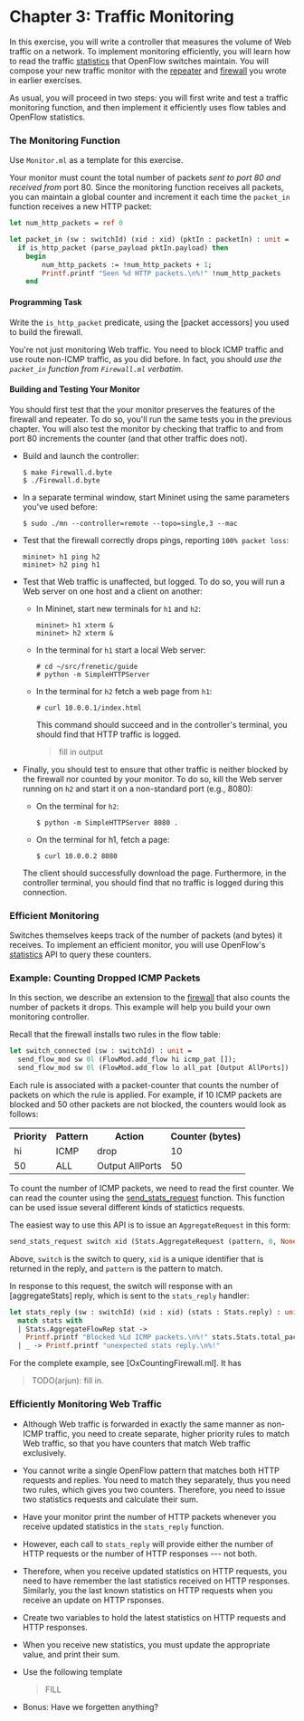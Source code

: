 Chapter 3: Traffic Monitoring
=============================

In this exercise, you will write a controller that measures the volume
of Web traffic on a network. To implement monitoring efficiently, you
will learn how to read the traffic [statistics] that OpenFlow switches
maintain. You will compose your new traffic monitor with the
[repeater] and [firewall] you wrote in earlier exercises.

As usual, you will proceed in two steps: you will first write and test
a traffic monitoring function, and then implement it efficiently uses
flow tables and OpenFlow statistics.

### The Monitoring Function

Use `Monitor.ml` as a template for this exercise.

Your monitor must count the total number of packets _sent to port 80 and
received from_ port 80. Since the monitoring function receives all
packets, you can maintain a global counter and increment it each time
the `packet_in` function receives a new HTTP packet:

```ocaml
let num_http_packets = ref 0

let packet_in (sw : switchId) (xid : xid) (pktIn : packetIn) : unit =
  if is_http_packet (parse_payload pktIn.payload) then
    begin
        num_http_packets := !num_http_packets + 1;
        Printf.printf "Seen %d HTTP packets.\n%!" !num_http_packets
    end
```

#### Programming Task

Write the `is_http_packet` predicate, using the [packet accessors] you used
to build the firewall.

You're not just monitoring Web traffic. You need to block ICMP traffic
and use route non-ICMP traffic, as you did before. In fact, you should
_use the `packet_in` function from `Firewall.ml` verbatim_.

#### Building and Testing Your Monitor

You should first test that the your monitor preserves the features of the
firewall and repeater. To do so, you'll run the same tests you in the previous
chapter. You will also test the monitor by checking that traffic to and from
port 80 increments the counter (and that other traffic does not).

- Build and launch the controller:

  ```shell
  $ make Firewall.d.byte
  $ ./Firewall.d.byte
  ```

- In a separate terminal window, start Mininet using the same
  parameters you've used before:

  ```
  $ sudo ./mn --controller=remote --topo=single,3 --mac
  ```

- Test that the firewall correctly drops pings, reporting `100% packet loss`:

  ```
  mininet> h1 ping h2
  mininet> h2 ping h1
  ```

- Test that Web traffic is unaffected, but logged. To do so, you will
   run a Web server on one host and a client on another:

  * In Mininet, start new terminals for `h1` and `h2`:

    ```
    mininet> h1 xterm &
    mininet> h2 xterm &
    ```

  * In the terminal for `h1` start a local Web server:

    ```
    # cd ~/src/frenetic/guide
    # python -m SimpleHTTPServer
    ```

  * In the terminal for `h2` fetch a web page from `h1`:

    ```
    # curl 10.0.0.1/index.html
    ```

    This command should succeed and in the controller's terminal, you 
    should find that HTTP traffic is logged.

    > fill in output

- Finally, you should test to ensure that other traffic is neither
  blocked by the firewall nor counted by your monitor. To do so, kill the
  Web server running on `h2` and start it on a non-standard port (e.g., 8080):

  * On the terminal for `h2`:

    ```
    $ python -m SimpleHTTPServer 8080 .
    ```

  * On the terminal for h1, fetch a page:

    ```
    $ curl 10.0.0.2 8080
    ```

  The client should successfully download the page. Furthermore, in the
  controller terminal, you should find that no traffic is logged during
  this connection.


### Efficient Monitoring

Switches themselves keeps track of the number of packets (and bytes)
it receives.  To implement an efficient monitor, you will use
OpenFlow's [statistics] API to query these counters.

### Example: Counting Dropped ICMP Packets

In this section, we describe an extension to the [firewall] that also counts
the number of packets it drops. This example will help you build your own
monitoring controller.

Recall that the firewall installs two rules in the flow table:

```ocaml
let switch_connected (sw : switchId) : unit =
  send_flow_mod sw 0l (FlowMod.add_flow hi icmp_pat []);
  send_flow_mod sw 0l (FlowMod.add_flow lo all_pat [Output AllPorts])
```

Each rule is associated with a packet-counter that counts the number of packets
on which the rule is applied. For example, if 10 ICMP packets are blocked and
50 other packets are not blocked, the counters would look as follows:

<table>
<tr>
  <th>Priority</th> <th>Pattern</th> <th>Action</th> <th>Counter (bytes)</th>
</tr>
<tr>
  <td>hi</td><td>ICMP</td><td>drop</td><td>10</td>
</tr>
  <td>50</td><td>ALL</td><td>Output AllPorts</td><td>50</td>
</tr>
</table>

To count the number of ICMP packets, we need to read the first counter. We can
read the counter using the [send_stats_request] function. This function
can be used issue several different kinds of statictics requests.

The easiest way to use this API is to issue an `AggregateRequest` in this form:

```ocaml
send_stats_request switch xid (Stats.AggregateRequest (pattern, 0, None))
```
Above, `switch` is the switch to query, `xid` is a unique identifier that is
returned in the reply, and `pattern` is the pattern to match.

In response to this request, the switch will response with an
[aggregateStats] reply, which is sent to the `stats_reply` handler:

```ocaml
let stats_reply (sw : switchId) (xid : xid) (stats : Stats.reply) : unit =
  match stats with
  | Stats.AggregateFlowRep stat ->
    Printf.printf "Blocked %Ld ICMP packets.\n%!" stats.Stats.total_packet_count
  | _ -> Printf.printf "unexpected stats reply.\n%!"
```

For the complete example, see [OxCountingFirewall.ml]. It has 

> TODO(arjun): fill in.

### Efficiently Monitoring Web Traffic

- Although Web traffic is forwarded in exactly the same manner as non-ICMP
  traffic, you need to create separate, higher priority rules to match Web
  traffic, so that you have counters that match Web traffic exclusively.

- You cannot write a single OpenFlow pattern that matches both HTTP
  requests and replies. You need to match they separately, thus you need two
  rules, which gives you two counters. Therefore, you need to issue two statistics
  requests and calculate their sum.

- Have your monitor print the number of HTTP packets whenever you receive
  updated statistics in the `stats_reply` function.

- However, each call to `stats_reply` will provide either the number of HTTP
  requests or the number of HTTP responses --- not both.

- Therefore, when you receive updated statistics on HTTP requests, you
  need to have remember the last statistics received on HTTP
  responses. Similarly, you the last known statistics on HTTP requests
  when you receive an update on HTTP rsponses.

- Create two variables to hold the latest statistics on HTTP requests
  and HTTP responses.

- When you receive new statistics, you must update the appropriate value,
  and print their sum.

- Use the following template

  > FILL

- Bonus: Have we forgetten anything?



[repeater]: [./02-OxRepeater.md]

[firewall]: [./03-OxFirewall.md]

[statistics]: [http://frenetic-lang.github.io/frenetic/docs/OpenFlow0x01_Stats.html]

[send_stats_request]: [http://frenetic-lang.github.io/frenetic/docs/OOx.OxPlatform.html#VALsend_stats_request]
